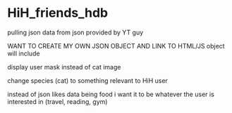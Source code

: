 # HiH_friends_hdb

pulling json data from json provided by YT guy

WANT TO CREATE MY OWN JSON OBJECT AND LINK TO HTML/JS
  object will include
  
display user mask instead of cat image

change species (cat) to something relevant to HiH user

instead of json likes data being food i want it to be whatever the user is interested in (travel, reading, gym)



